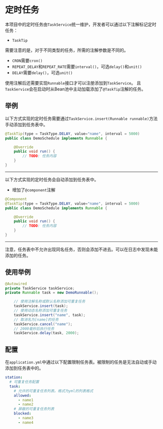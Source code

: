 # 定时任务

本项目中的定时任务由`TaskService`统一维护，开发者可以通过以下注解标记定时任务：
- `TaskTip`

需要注意的是，对于不同类型的任务，所需的注解参数是不同的。
- `CRON`需要`cron()`
- `REPEAT_DELAY`和`REPEAT_RATE`需要`interval()`，可选`delay()`和`unit()`
- `DELAY`需要`delay()`，可选`unit()`

使用注解后还需要实现`Runnable`接口才可以注册添加到`TaskService`。
且`TaskService`会在启动时从Bean池中主动加载添加了`@TaskTip`注解的任务。

## 举例

以下方式实现的定时任务需要通过`TaskService.insert(Runnable runnable)`方法手动添加到任务表中。

```java
@TaskTip(type = TaskType.DELAY, value="name", interval = 5000)
public class DemoSchedule implements Runnable {

    @Override
    public void run() {
        // TODO: 任务内容
    }
}
```

------

以下方式实现的定时任务会自动添加到任务表中。
 - 增加了`@component`注解
```java
@Component
@TaskTip(type = TaskType.DELAY, value="name", interval = 5000)
public class DemoSchedule implements Runnable {

    @Override
    public void run() {
        // TODO: 任务内容
    }
}
```

------

注意，任务表中不允许出现同名任务，否则会添加不进去。可以在日志中发现未能添加的任务。

## 使用举例

```java
@Autowired
private TaskService taskService;
private Runnable task = new DemoRunnable();

    // 使用注解名称或默认名称添加可重复任务
    taskService.insert(task);
    // 使用动态名称添加可重复任务
    taskService.insert("name", task);
    // 取消名为[name]的任务
    taskService.cancel("name");
    // 2000毫秒后执行任务
    taskService.delay(task, 2000);
```

## 配置
在`application.yml`中通过以下配置限制任务表。被限制的任务是无法自动或手动添加到任务表中的。
```yaml
station:
  # 可重复任务配置
  task:
    # 允许的可重复任务列表。格式为yml的列表格式
    allowed:
      - name1
      - name2
    # 屏蔽的可重复任务列表
    blocked:
      - name3
      - name4
```